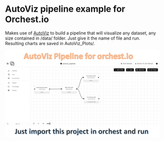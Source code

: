 # AutoViz pipeline example for Orchest.io 

Makes use of [AutoViz](https://github.com/AutoViML/AutoViz) to build a pipeline that will visualize any dataset, any size contained in /data/ folder. Just give it the name of file and run. Resulting charts are saved in AutoViz_Plots/.

![banner](autoviz_orchest.png)
